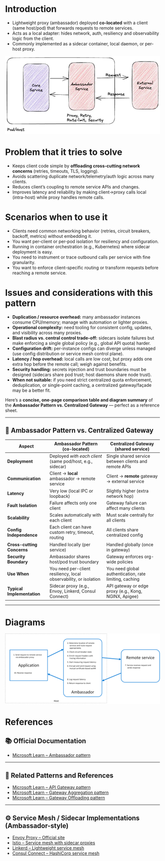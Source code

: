 # Introduction

* Lightweight proxy (ambassador) deployed **co-located** with a client (same host/pod) that forwards requests to remote services.
* Acts as a local adapter: hides network, auth, resiliency and observability logic from the client.
* Commonly implemented as a sidecar container, local daemon, or per-host proxy.

![ambassador_diagram](./ambassador_diagram.webp)

# Problem that it tries to solve

* Keeps client code simple by **offloading cross-cutting network concerns** (retries, timeouts, TLS, logging).
* Avoids scattering duplicate network/telemetry/auth logic across many clients.
* Reduces client’s coupling to remote service APIs and changes.
* Improves latency and reliability by making client→proxy calls local (intra-host) while proxy handles remote calls.

# Scenarios when to use it

* Clients need common networking behavior (retries, circuit breakers, backoff, metrics) without embedding it.
* You want per-client or per-pod isolation for resiliency and configuration.
* Running in container orchestration (e.g., Kubernetes) where sidecar deployment is easy.
* You need to instrument or trace outbound calls per service with fine granularity.
* You want to enforce client-specific routing or transform requests before reaching a remote service.

# Issues and considerations with this pattern

* **Duplication / resource overhead:** many ambassador instances consume CPU/memory; manage with automation or lighter proxies.
* **Operational complexity:** need tooling for consistent config, updates, and visibility across many proxies.
* **Blast radius vs. central control trade-off:** sidecars isolate failures but make enforcing a single global policy (e.g., global API quota) harder.
* **Configuration drift:** per-instance configs can diverge unless managed (use config distribution or service mesh control plane).
* **Latency / hop overhead:** local calls are low cost, but proxy adds one extra hop before the remote call; weigh against benefits.
* **Security handling:** secrets injection and trust boundaries must be designed (sidecars share pod trust; host daemons share node trust).
* **When not suitable:** if you need strict centralized quota enforcement, deduplication, or single-point caching, a centralized gateway/façade may be a better fit.

Here’s a **concise, one-page comparison table and diagram summary** of the **Ambassador Pattern vs. Centralized Gateway** — perfect as a reference sheet.

---

## 🧭 **Ambassador Pattern vs. Centralized Gateway**

| Aspect                     | **Ambassador Pattern (co-located)**                               | **Centralized Gateway (shared service)**               |
| -------------------------- | ----------------------------------------------------------------- | ------------------------------------------------------ |
| **Deployment**             | Deployed *with each client* (same pod/host, e.g., sidecar)        | Single shared service between clients and remote APIs  |
| **Communication**          | Client → **local** ambassador → remote service                    | Client → **remote** gateway → external service         |
| **Latency**                | Very low (local IPC or loopback)                                  | Slightly higher (extra network hop)                    |
| **Fault Isolation**        | Failure affects only one client                                   | Gateway failure can affect many clients                |
| **Scalability**            | Scales automatically with each client                             | Must scale centrally for all clients                   |
| **Config Independence**    | Each client can have custom retry, timeout, routing               | All clients share centralized config                   |
| **Cross-cutting Concerns** | Handled locally (per service)                                     | Handled globally (once in gateway)                     |
| **Security Boundary**      | Ambassador shares host/pod trust boundary                         | Gateway enforces org-wide policies                     |
| **Use When**               | You need per-client resiliency, local observability, or isolation | You need global authentication, rate limiting, caching |
| **Typical Implementation** | Sidecar proxy (e.g., Envoy, Linkerd, Consul Connect)              | API gateway or edge proxy (e.g., Kong, NGINX, Apigee)  |

---

# Diagrams

![ambassador_example](./ambassador_example.png)


# References

## 📚 Official Documentation
- [Microsoft Learn – Ambassador pattern](https://learn.microsoft.com/en-us/azure/architecture/patterns/ambassador)

---

## 🧩 Related Patterns and References
- [Microsoft Learn – API Gateway pattern](https://learn.microsoft.com/en-us/azure/architecture/patterns/api-gateway)  
- [Microsoft Learn – Gateway Aggregation pattern](https://learn.microsoft.com/en-us/azure/architecture/patterns/gateway-aggregation)  
- [Microsoft Learn – Gateway Offloading pattern](https://learn.microsoft.com/en-us/azure/architecture/patterns/gateway-offloading)

---

## ⚙️ Service Mesh / Sidecar Implementations (Ambassador-style)
- [Envoy Proxy – Official site](https://www.envoyproxy.io/)  
- [Istio – Service mesh with sidecar proxies](https://istio.io/)  
- [Linkerd – Lightweight service mesh](https://linkerd.io/)  
- [Consul Connect – HashiCorp service mesh](https://developer.hashicorp.com/consul/docs/connect)

